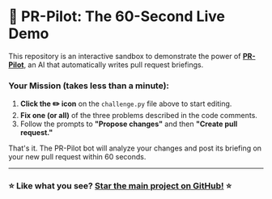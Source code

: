 # 🚀 PR-Pilot: The 60-Second Live Demo

This repository is an interactive sandbox to demonstrate the power of **[PR-Pilot](https://github.com/minhkhoango/pr-pilot)**, an AI that automatically writes pull request briefings.

### Your Mission (takes less than a minute):

1.  **Click the ✏️ icon** on the `challenge.py` file above to start editing.
2.  **Fix one (or all)** of the three problems described in the code comments.
3.  Follow the prompts to **"Propose changes"** and then **"Create pull request."**

That's it. The PR-Pilot bot will analyze your changes and post its briefing on your new pull request within 60 seconds.

---

### ⭐ Like what you see? [Star the main project on GitHub!](https://github.com/minhkhoango/pr-pilot) ⭐